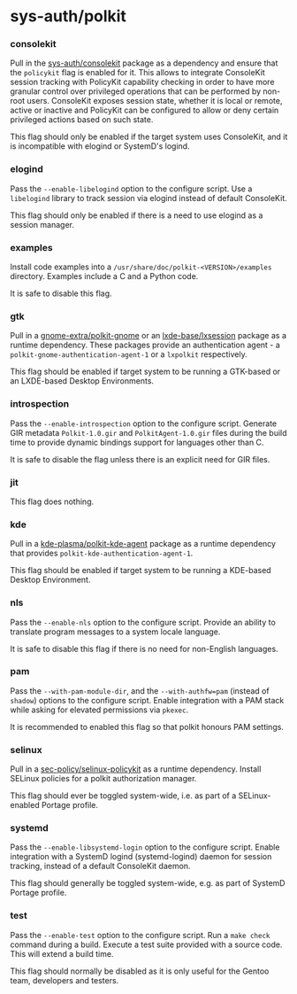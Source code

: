 # sys-auth/polkit

### consolekit
Pull in the [sys-auth/consolekit](sys-auth/consolekit) package as a dependency and ensure that the `policykit` flag is enabled for it. This allows to integrate ConsoleKit session tracking with PolicyKit capability checking in order to have more granular control over privileged operations that can be performed by non-root users. ConsoleKit exposes session state, whether it is local or remote, active or inactive and PolicyKit can be configured to allow or deny certain privileged actions based on such state.

This flag should only be enabled if the target system uses ConsoleKit, and it is incompatible with elogind or SystemD's logind.

### elogind
Pass the `--enable-libelogind` option to the configure script. Use a `libelogind` library to track session via elogind instead of default ConsoleKit.

This flag should only be enabled if there is a need to use elogind as a session manager.

### examples
Install code examples into a `/usr/share/doc/polkit-<VERSION>/examples` directory. Examples include a C and a Python code.

It is safe to disable this flag.

### gtk
Pull in a [gnome-extra/polkit-gnome](../gnome-extra/polkit-gnome.md) or an [lxde-base/lxsession](../lxde-base/lxsession.md) package as a runtime dependency. These packages provide an authentication agent - a `polkit-gnome-authentication-agent-1` or a `lxpolkit` respectively.

This flag should be enabled if target system to be running a GTK-based or an LXDE-based Desktop Environments.

### introspection
Pass the `--enable-introspection` option to the configure script. Generate GIR metadata `Polkit-1.0.gir` and `PolkitAgent-1.0.gir` files during the build time to provide dynamic bindings support for languages other than C.

It is safe to disable the flag unless there is an explicit need for GIR files.

### jit
This flag does nothing.

### kde
Pull in a [kde-plasma/polkit-kde-agent](../kde-plasma/polkit-kde-agent.md) package as a runtime dependency that provides `polkit-kde-authentication-agent-1`.

This flag should be enabled if target system to be running a KDE-based Desktop Environment.

### nls
Pass the `--enable-nls` option to the configure script. Provide an ability to translate program messages to a system locale language.

It is safe to disable this flag if there is no need for non-English languages.

### pam
Pass the `--with-pam-module-dir`, and the `--with-authfw=pam` (instead of `shadow`) options to the configure script. Enable integration with a PAM stack while asking for elevated permissions via `pkexec`.

It is recommended to enabled this flag so that polkit honours PAM settings.

### selinux
Pull in a [sec-policy/selinux-policykit](../sec-policy/selinux-policykit.md) as a runtime dependency. Install SELinux policies for a polkit authorization manager.

This flag should ever be toggled system-wide, i.e. as part of a SELinux-enabled Portage profile.

### systemd
Pass the `--enable-libsystemd-login` option to the configure script. Enable integration with a SystemD logind (systemd-logind) daemon for session tracking, instead of a default ConsoleKit daemon.

This flag should generally be toggled system-wide, e.g. as part of SystemD Portage profile.

### test
Pass the `--enable-test` option to the configure script. Run a `make check` command during a build. Execute a test suite provided with a source code. This will extend a build time.

This flag should normally be disabled as it is only useful for the Gentoo team, developers and testers.
